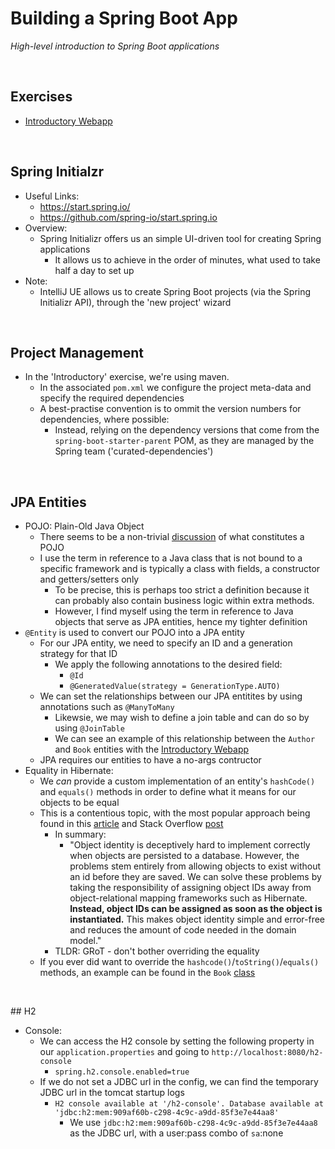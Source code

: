# Building a Spring Boot App
*High-level introduction to Spring Boot applications*

<br>

## Exercises
* [Introductory Webapp](./exercises/introduction)

<br>

## Spring Initialzr
* Useful Links:
    * https://start.spring.io/
    * https://github.com/spring-io/start.spring.io
* Overview:
    * Spring Initializr offers us an simple UI-driven tool for creating Spring applications
        * It allows us to achieve in the order of minutes, what used to take half a day to set up
* Note:
    * IntelliJ UE allows us to create Spring Boot projects (via the Spring Initializr API), through the 'new project' wizard

<br>

## Project Management
* In the 'Introductory' exercise, we're using maven.
    * In the associated `pom.xml` we configure the project meta-data and specify the required dependencies
    * A best-practise convention is to ommit the version numbers for dependencies, where possible:
        * Instead, relying on the dependency versions that come from the `spring-boot-starter-parent` POM, as they are managed by the Spring team ('curated-dependencies')

<br>

## JPA Entities
* POJO: Plain-Old Java Object
    * There seems to be a non-trivial [discussion](https://stackoverflow.com/questions/3326319/what-is-meaning-of-plain-old-java-object-pojo) of what constitutes a POJO
    * I use the term in reference to a Java class that is not bound to a specific framework and is typically a class with fields, a constructor and getters/setters only
        * To be precise, this is perhaps too strict a definition because it can probably also contain business logic within extra methods. 
        * However, I find myself using the term in reference to Java objects that serve as JPA entities, hence my tighter definition 
* `@Entity` is used to convert our POJO into a JPA entity
    * For our JPA entity, we need to specify an ID and a generation strategy for that ID
        * We apply the following annotations to the desired field:
            * `@Id`
            * `@GeneratedValue(strategy = GenerationType.AUTO)`
    * We can set the relationships between our JPA entitites by using annotations such as `@ManyToMany`
        * Likewsie, we may wish to define a join table and can do so by using `@JoinTable`
        * We can see an example of this relationship between the `Author` and `Book` entities with the [Introductory Webapp](./exercises/introduction/src/main/java/com/jrsmiffy/springguru/introduction/model/Book.java)
    * JPA requires our entities to have a no-args contructor
* Equality in Hibernate:
    * We *can* provide a custom implementation of an entity's `hashCode()` and `equals()` methods in order to define what it means for our objects to be equal
    * This is a contentious topic, with the most popular approach being found in this [article](https://web.archive.org/web/20171211235806/http://www.onjava.com/pub/a/onjava/2006/09/13/dont-let-hibernate-steal-your-identity.html) and Stack Overflow [post](https://stackoverflow.com/questions/5031614/the-jpa-hashcode-equals-dilemma)
        * In summary:
            * "Object identity is deceptively hard to implement correctly when objects are persisted to a database. However, the problems stem entirely from allowing objects to exist without an id before they are saved. We can solve these problems by taking the responsibility of assigning object IDs away from object-relational mapping frameworks such as Hibernate. **Instead, object IDs can be assigned as soon as the object is instantiated.** This makes object identity simple and error-free and reduces the amount of code needed in the domain model."
        * TLDR: GRoT - don't bother overriding the equality
    * If you ever did want to override the `hashcode()`/`toString()`/`equals()` methods, an example can be found in the `Book` [class](./exercises/introduction/src/main/java/com/jrsmiffy/springguru/introduction/model/Book.java)

<br>

## H2
* Console:
    * We can access the H2 console by setting the following property in our `application.properties` and going to `http://localhost:8080/h2-console`
        * `spring.h2.console.enabled=true`
    * If we do not set a JDBC url in the config, we can find the temporary JDBC url in the tomcat startup logs 
        * `H2 console available at '/h2-console'. Database available at 'jdbc:h2:mem:909af60b-c298-4c9c-a9dd-85f3e7e44aa8'`
            * We use `jdbc:h2:mem:909af60b-c298-4c9c-a9dd-85f3e7e44aa8` as the JDBC url, with a user:pass combo of `sa`:none
